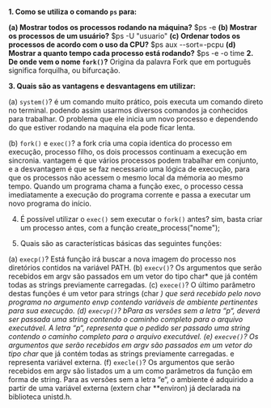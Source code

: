 **1. Como se utiliza o comando `ps` para:**

**(a) Mostrar todos os processos rodando na máquina?**
$ps -e
**(b) Mostrar os processos de um usuário?**
$ps -U "usuario"
**(c) Ordenar todos os processos de acordo com o uso da CPU?**
$ps aux --sort=-pcpu
**(d) Mostrar a quanto tempo cada processo está rodando?**
 $ps -e -o time
**2. De onde vem o nome `fork()`?**
Origina da palavra Fork que em português significa forquilha, ou bifurcação. 

**3. Quais são as vantagens e desvantagens em utilizar:**

(a) `system()`?
é um comando muito prático, pois executa um comando direto no terminal. podendo assim usarmos diversos comandos ja conhecidos para trabalhar. O problema que ele inicia um novo processo e dependendo do que estiver rodando na maquina ela pode ficar lenta.

(b) `fork()` e `exec()`?
a fork cria uma copia identica do processo em execução, processo filho, os dois processos continuam a execução em sincronia. vantagem é que vários processos podem trabalhar em conjunto, e a desvantagem é que se faz necessario uma lógica de execução, para que os processos não acessem o mesmo local da mémoria ao mesmo tempo.
Quando um programa chama a função exec, o processo cessa imediatamente a execução do programa corrente e passa a
executar um novo programa do início.

4. É possível utilizar o `exec()` sem executar o `fork()` antes?
sim, basta criar um processo antes, com a função create_process("nome"); 

5. Quais são as características básicas das seguintes funções:

(a) `execp()`?
Está função irá buscar a nova imagem do processo nos diretórios contidos na variável PATH.
(b) `execv()`?
 Os argumentos que serão recebidos em argv são passados em um vetor do tipo char* que já contém todas as strings previamente carregadas.
(c) `exece()`?
O último parâmetro destas funções é um vetor para strings (char *) que será recebido pelo novo programa no argumento envp contendo variáveis de ambiente pertinentes para sua execução.
(d) `execvp()`?
bPara as versões sem a letra “p“, deverá ser passada uma string contendo o caminho completo para o arquivo executável. A letra “p“, representa que o pedido ser passado uma string contendo o caminho completo para o arquivo executável.
(e) `execve()`?
Os argumentos que serão recebidos em argv são passados em um vetor do tipo char* que já contém todas as strings previamente carregadas. e representa variável externa. 
(f) `execle()`?
Os argumentos que serão recebidos em argv são listados um a um como parâmetros da função em forma de string. Para as versões sem a letra “e“, o ambiente é adquirido a partir de uma variável externa (extern char **environ) já declarada na biblioteca unistd.h.
